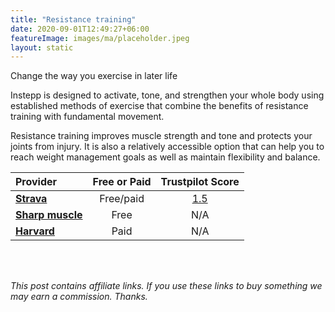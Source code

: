 ```yaml
---
title: "Resistance training"
date: 2020-09-01T12:49:27+06:00
featureImage: images/ma/placeholder.jpeg
layout: static
---
```


Change the way you exercise in later life

Instepp is designed to activate, tone, and strengthen your whole body using established methods of exercise that combine the benefits of resistance training with fundamental movement.

Resistance training improves muscle strength and tone and protects your joints from injury. It is also a relatively accessible option that can help you to reach weight management goals as well as maintain flexibility and balance.

| Provider      | Free or Paid  |  Trustpilot Score  |
| :-----------          | :--------------:      |  :--------------:         |
| [**Strava**](https://www.strava.com/) | Free/paid | [1.5](https://uk.trustpilot.com/review/www.gaiam.com) | 
| [**Sharp muscle**](https://www.sharpmuscle.com/fitness/resistance-training-strength-training/) | Free | N/A
| [**Harvard**](https://www.health.harvard.edu/exercise-and-fitness/strength-and-power-training-for-all-ages) | Paid | N/A
  

<br/><br/>

*This post contains affiliate links. If you use these links to buy something we may
earn a commission. Thanks.*






